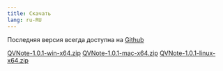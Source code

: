 ```yaml
---
title: Скачать
lang: ru-RU
---
```


Последняя версия всегда доступна на [Github](https://github.com/NightMan-1/QVNote/releases/latest)  

<a class="btn btn-primary btn-sm mr-2" href="https://github.com/NightMan-1/QVNote/releases/download/1.0.1/qvnote-1.0.1-win-x64.zip" target="_blank"><i class="fab fa-windows mr-1"></i> QVNote-1.0.1-win-x64.zip</a>
<a class="btn btn-primary btn-sm mr-2" href="https://github.com/NightMan-1/QVNote/releases/download/1.0.1/qvnote-1.0.1-win-x64.zip" target="_blank"><i class="fab fa-apple mr-1"></i> QVNote-1.0.1-mac-x64.zip</a>
<a class="btn btn-primary btn-sm" href="https://github.com/NightMan-1/QVNote/releases/download/1.0.1/QVNote-1.0.1-linux-x64.zip" target="_blank"><i class="fab fa-linux mr-1"></i> QVNote-1.0.1-linux-x64.zip</a>
